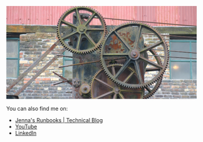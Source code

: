 ![Cogs](https://github.com/jksprattler/jksprattler/blob/main/cogs1.jpg)

You can also find me on:

- [Jenna's Runbooks | Technical Blog](https://jksprattler.github.io/jennas-runbooks/)
- [YouTube](https://www.youtube.com/channel/UC00Co9dzh7sUjNYVjidG95w)
- [LinkedIn](https://www.linkedin.com/in/jennasprattler)

